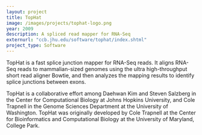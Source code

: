 ```yaml
---
layout: project
title: TopHat
image: /images/projects/tophat-logo.png
year: 2009
description: A spliced read mapper for RNA-Seq
externurl: "ccb.jhu.edu/software/tophat/index.shtml"
project_type: Software
---
```


TopHat is a fast splice junction mapper for RNA-Seq reads. It aligns RNA-Seq reads to mammalian-sized genomes using the ultra high-throughput short read aligner Bowtie, and then analyzes the mapping results to identify splice junctions between exons. 

TopHat is a collaborative effort among Daehwan Kim and Steven Salzberg in the Center for Computational Biology at Johns Hopkins University, and Cole Trapnell in the Genome Sciences Department at the University of Washington. TopHat was originally developed by Cole Trapnell at the Center for Bioinformatics and Computational Biology at the University of Maryland, College Park.

 

